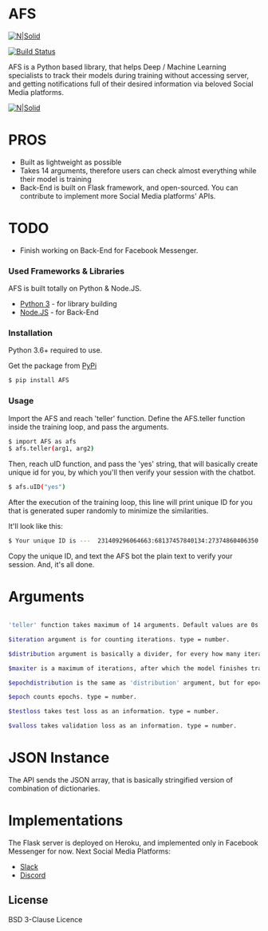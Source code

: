 # AFS

[![N|Solid](https://alpes.cloud/up/04f421c9980ab436d97dd6a910bcaf49.svg)](https://www.systemcorp.ai)



[![Build Status](https://travis-ci.org/joemccann/dillinger.svg?branch=master)]()

AFS is a Python based library, that helps Deep / Machine Learning specialists to track their models during
training without accessing server, and getting notifications full of their desired information via beloved
Social Media platforms.

[![N|Solid](https://alpes.cloud/up/32bddf91ffdf1fc2a66614f8a2fbbdaa.png)](https://www.systemcorp.ai)




# PROS
  - Built as lightweight as possible
  - Takes 14 arguments, therefore users can check almost everything while their model is training
  - Back-End is built on Flask framework, and open-sourced. You can contribute to implement more
  Social Media platforms' APIs.

# TODO

  - Finish working on Back-End for Facebook Messenger.

### Used Frameworks & Libraries

AFS is built totally on Python & Node.JS.

* [Python 3] - for library building
* [Node.JS] - for Back-End


### Installation

Python 3.6+ required to use.

Get the package from [PyPi]

```sh
$ pip install AFS
```



### Usage

Import the AFS and reach 'teller' function.
Define the AFS.teller function inside the training loop, and pass the arguments.

```sh
$ import AFS as afs
$ afs.teller(arg1, arg2)
```

Then, reach uID function, and pass the 'yes' string, that will basically create unique id for you, by which you'll then verify your session with the chatbot.

```sh
$ afs.uID("yes")
```
After the execution of the training loop, this line will print unique ID for you that is generated super randomly to minimize the similarities.

It'll look like this: 

```sh
$ Your unique ID is ---  231409296064663:68137457840134:27374860406350
```
Copy the unique ID, and text the AFS bot the plain text to verify your session.
And, it's all done.


# Arguments

```sh

'teller' function takes maximum of 14 arguments. Default values are 0s.

$iteration argument is for counting iterations. type = number.

$distribution argument is basically a divider, for every how many iterations do you need to send the GET request. type = number.

$maxiter is a maximum of iterations, after which the model finishes training. type = number.

$epochdistribution is the same as 'distribution' argument, but for epochs. type = number.

$epoch counts epochs. type = number.

$testloss takes test loss as an information. type = number.

$valloss takes validation loss as an information. type = number.


```


# JSON Instance

The API sends the JSON array, that is basically stringified version of combination of dictionaries.


# Implementations

  The Flask server is deployed on Heroku, and implemented only in Facebook Messenger for now.
  Next Social Media Platforms:

  - [Slack]
  - [Discord]




License
----

BSD 3-Clause Licence




[//]: # (These are reference links used in the body of this note and get stripped out when the markdown processor does its job. There is no need to format nicely because it shouldn't be seen. Thanks SO - http://stackoverflow.com/questions/4823468/store-comments-in-markdown-syntax)


   [dill]: <https://github.com/joemccann/dillinger>
   [git-repo-url]: <https://github.com/joemccann/dillinger.git>
   [john gruber]: <http://daringfireball.net>
   [df1]: <http://daringfireball.net/projects/markdown/>
   [markdown-it]: <https://github.com/markdown-it/markdown-it>
   [Ace Editor]: <http://ace.ajax.org>
   [node.js]: <http://nodejs.org>
   [Twitter Bootstrap]: <http://twitter.github.com/bootstrap/>
   [jQuery]: <http://jquery.com>
   [@tjholowaychuk]: <http://twitter.com/tjholowaychuk>
   [express]: <http://expressjs.com>
   [AngularJS]: <http://angularjs.org>
   [Gulp]: <http://gulpjs.com>
   [OpenCV]: <https://opencv.org>
   [Single Shot Detection (SSD)]: <https://arxiv.org/pdf/1512.02325.pdf>
   [ResNet50]: <https://arxiv.org/pdf/1512.03385.pdf>
   [Python 3]: <https://python.org>
   [Flask]: <http://flask.pocoo.org>
   [PyPi]: <https://pypi.org>
   [Slack]: <https://slack.com>
   [Discord]: <https://discordapp.com>

   [PlDb]: <https://github.com/joemccann/dillinger/tree/master/plugins/dropbox/README.md>
   [PlGh]: <https://github.com/joemccann/dillinger/tree/master/plugins/github/README.md>
   [PlGd]: <https://github.com/joemccann/dillinger/tree/master/plugins/googledrive/README.md>
   [PlOd]: <https://github.com/joemccann/dillinger/tree/master/plugins/onedrive/README.md>
   [PlMe]: <https://github.com/joemccann/dillinger/tree/master/plugins/medium/README.md>
   [PlGa]: <https://github.com/RahulHP/dillinger/blob/master/plugins/googleanalytics/README.md>
